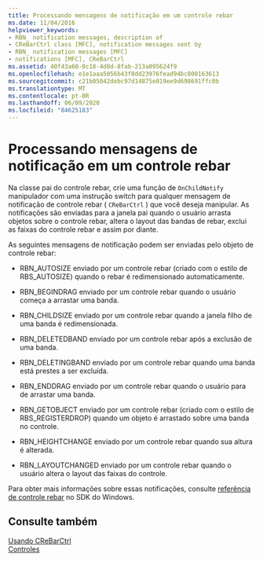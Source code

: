 ```yaml
---
title: Processando mensagens de notificação em um controle rebar
ms.date: 11/04/2016
helpviewer_keywords:
- RBN_ notification messages, description of
- CReBarCtrl class [MFC], notification messages sent by
- RBN_ notification messages [MFC]
- notifications [MFC], CReBarCtrl
ms.assetid: 40f43a60-0c18-4d8d-8fab-213a095624f9
ms.openlocfilehash: e1e1aaa5056b43f0dd23976fead94bc800163613
ms.sourcegitcommit: c21b05042debc97d14875e019ee9d698691ffc0b
ms.translationtype: MT
ms.contentlocale: pt-BR
ms.lasthandoff: 06/09/2020
ms.locfileid: "84625183"
---
```

# <a name="processing-notification-messages-in-a-rebar-control"></a>Processando mensagens de notificação em um controle rebar

Na classe pai do controle rebar, crie uma função de `OnChildNotify` manipulador com uma instrução switch para qualquer mensagem de notificação de controle rebar ( `CReBarCtrl` ) que você deseja manipular. As notificações são enviadas para a janela pai quando o usuário arrasta objetos sobre o controle rebar, altera o layout das bandas de rebar, exclui as faixas do controle rebar e assim por diante.

As seguintes mensagens de notificação podem ser enviadas pelo objeto de controle rebar:

- RBN_AUTOSIZE enviado por um controle rebar (criado com o estilo de RBS_AUTOSIZE) quando o rebar é redimensionado automaticamente.

- RBN_BEGINDRAG enviado por um controle rebar quando o usuário começa a arrastar uma banda.

- RBN_CHILDSIZE enviado por um controle rebar quando a janela filho de uma banda é redimensionada.

- RBN_DELETEDBAND enviado por um controle rebar após a exclusão de uma banda.

- RBN_DELETINGBAND enviado por um controle rebar quando uma banda está prestes a ser excluída.

- RBN_ENDDRAG enviado por um controle rebar quando o usuário para de arrastar uma banda.

- RBN_GETOBJECT enviado por um controle rebar (criado com o estilo de RBS_REGISTERDROP) quando um objeto é arrastado sobre uma banda no controle.

- RBN_HEIGHTCHANGE enviado por um controle rebar quando sua altura é alterada.

- RBN_LAYOUTCHANGED enviado por um controle rebar quando o usuário altera o layout das faixas do controle.

Para obter mais informações sobre essas notificações, consulte [referência de controle rebar](/windows/win32/controls/rebar-control-reference) no SDK do Windows.

## <a name="see-also"></a>Consulte também

[Usando CReBarCtrl](using-crebarctrl.md)<br/>
[Controles](controls-mfc.md)
